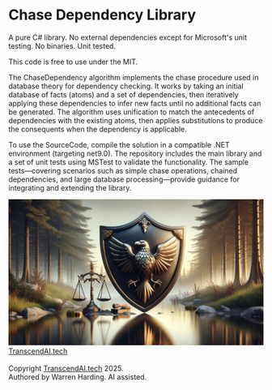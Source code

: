 # Chase Dependency Library

A pure C# library. No external dependencies except for Microsoft's unit testing. No binaries. Unit tested.

This code is free to use under the MIT.

The ChaseDependency algorithm implements the chase procedure used in database theory for dependency checking. It works by taking an initial database of facts (atoms) and a set of dependencies, then iteratively applying these dependencies to infer new facts until no additional facts can be generated. The algorithm uses unification to match the antecedents of dependencies with the existing atoms, then applies substitutions to produce the consequents when the dependency is applicable.

To use the SourceCode, compile the solution in a compatible .NET environment (targeting net9.0). The repository includes the main library and a set of unit tests using MSTest to validate the functionality. The sample tests—covering scenarios such as simple chase operations, chained dependencies, and large database processing—provide guidance for integrating and extending the library.

![AI Image](aiimage.jpg)
[TranscendAI.tech](https://TranscendAI.tech)<br>
<br>
Copyright [TranscendAI.tech](https://TranscendAI.tech) 2025.</br>
Authored by Warren Harding. AI assisted.</br>
